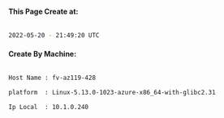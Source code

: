 
   
#### This Page Create at:

```bash

2022-05-20 - 21:49:20 UTC

```

#### Create By Machine:

```bash

Host Name : fv-az119-428

platform  : Linux-5.13.0-1023-azure-x86_64-with-glibc2.31

Ip Local  : 10.1.0.240

```


